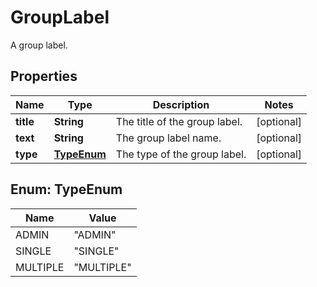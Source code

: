 

# GroupLabel

A group label.

## Properties

| Name | Type | Description | Notes |
|------------ | ------------- | ------------- | -------------|
|**title** | **String** | The title of the group label. |  [optional] |
|**text** | **String** | The group label name. |  [optional] |
|**type** | [**TypeEnum**](#TypeEnum) | The type of the group label. |  [optional] |



## Enum: TypeEnum

| Name | Value |
|---- | -----|
| ADMIN | &quot;ADMIN&quot; |
| SINGLE | &quot;SINGLE&quot; |
| MULTIPLE | &quot;MULTIPLE&quot; |



